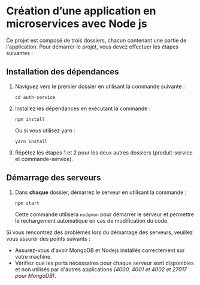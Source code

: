 # Création d’une application en microservices avec Node js

Ce projet est composé de trois dossiers, chacun contenant une partie de l'application. Pour démarrer le projet, vous devez effectuer les étapes suivantes :

## Installation des dépendances

1.  Naviguez vers le premier dossier en utilisant la commande suivante :

    `cd auth-service`

2.  Installez les dépendances en exécutant la commande :

    `npm install`

    Ou si vous utilisez yarn :

    `yarn install`

3.  Répétez les étapes 1 et 2 pour les deux autres dossiers (produit-service et commande-service).

## Démarrage des serveurs

1.  Dans **chaque** dossier, démarrez le serveur en utilisant la commande :

    `npm start`

    Cette commande utilisera `nodemon` pour démarrer le serveur et permettre le rechargement automatique en cas de modification du code.

Si vous rencontrez des problèmes lors du démarrage des serveurs, veuillez vous assurer des points suivants :

- Assurez-vous d'avoir MongoDB et Nodejs installés correctement sur votre machine.
- Vérifiez que les ports nécessaires pour chaque serveur sont disponibles et non utilisés par d'autres applications _(4000, 4001 et 4002 et 27017 pour MongoDB)_.
